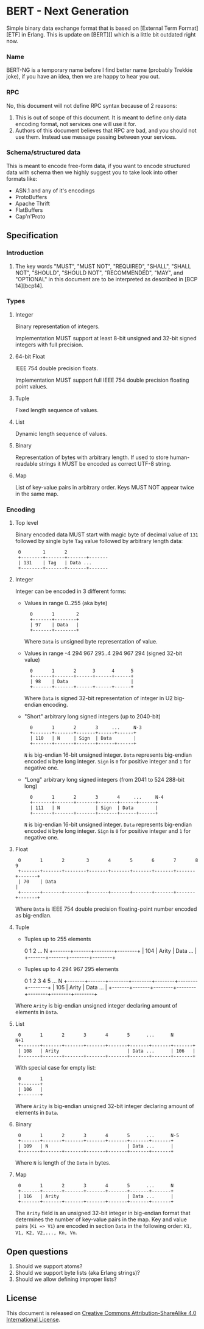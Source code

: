 BERT - Next Generation
======================

Simple binary data exchange format that is based on [External Term Format][ETF]
in Erlang.  This is update on [BERT][] which is a little bit outdated right now.

### Name

BERT-NG is a temporary name before I find better name (probably Trekkie joke),
if you have an idea, then we are happy to hear you out.

### RPC

No, this document will not define RPC syntax because of 2 reasons:

1. This is out of scope of this document. It is meant to define only data
   encoding format, not services one will use it for.
2. Authors of this document believes that RPC are bad, and you should not use
   them. Instead use message passing between your services.

### Schema/structured data

This is meant to encode free-form data, if you want to encode structured data
with schema then we highly suggest you to take look into other formats like:

- ASN.1 and any of it's encodings
- ProtoBuffers
- Apache Thrift
- FlatBuffers
- Cap'n'Proto

Specification
-------------

### Introduction

1. The key words "MUST", "MUST NOT", "REQUIRED", "SHALL", "SHALL NOT",
   "SHOULD", "SHOULD NOT", "RECOMMENDED", "MAY", and "OPTIONAL" in this
   document are to be interpreted as described in [BCP 14][bcp14].

### Types

1. Integer

    Binary representation of integers.

    Implementation MUST support at least 8-bit unsigned and 32-bit signed
    integers with full precision.

2. 64-bit Float

    IEEE 754 double precision floats.

    Implementation MUST support full IEEE 754 double precision floating point
    values.

3. Tuple

    Fixed length sequence of values.

4. List

    Dynamic length sequence of values.

5. Binary

    Representation of bytes with arbitrary length. If used to store
    human-readable strings it MUST be encoded as correct UTF-8 string.

6. Map

    List of key-value pairs in arbitrary order. Keys MUST NOT appear twice in
    the same map.

### Encoding

1. Top level

    Binary encoded data MUST start with magic byte of decimal value of `131`
    followed by single byte `Tag` value followed by arbitrary length data:

        0        1       2
        +--------+-------+-------+-------
        | 131    | Tag   | Data ...
        +--------+-------+-------+-------

2. Integer

    Integer can be encoded in 3 different forms:

    - Values in range 0..255 (aka byte)

            0       1        2
            +-------+--------+
            | 97    | Data   |
            +-------+--------+

        Where `Data` is unsigned byte representation of value.

    - Values in range -4 294 967 295..4 294 967 294 (signed 32-bit value)

            0       1       2      3      4      5
            +-------+-------+------+------+------+
            | 98    | Data                       |
            +-------+-------+------+------+------+

        Where `Data` is signed 32-bit representation of integer in U2 big-endian
        encoding.

    - "Short" arbitrary long signed integers (up to 2040-bit)

            0       1       2       3     ...     N-3
            +-------+-------+-------+------+------+
            | 110   | N     | Sign  | Data        |
            +-------+-------+-------+------+------+

        `N` is big-endian 16-bit unsigned integer. `Data` represents big-endian
        encoded `N` byte long integer. `Sign` is `0` for positive integer
        and `1` for negative one.

    - "Long" arbitrary long signed integers (from 2041 to 524 288-bit long)

            0       1       2       3       4     ...     N-4
            +-------+-------+-------+-------+------+------+
            | 111   | N             | Sign  | Data        |
            +-------+-------+-------+-------+------+------+

        `N` is big-endian 16-bit unsigned integer. `Data` represents big-endian
        encoded `N` byte long integer. `Sign` is `0` for positive integer
        and `1` for negative one.

3. Float

        0       1       2        3       4       5       6       7       8       9
        +-------+-------+--------+-------+-------+-------+-------+-------+-------+
        | 70    | Data                                                           |
        +-------+-------+--------+-------+-------+-------+-------+-------+-------+

    Where `Data` is IEEE 754 double precision floating-point number encoded as
    big-endian.

4. Tuple

    - Tuples up to 255 elements

        0       1       2       ...       N
        +-------+-------+--------+--------+
        | 104   | Arity | Data ...        |
        +-------+-------+--------+--------+

    - Tuples up to 4 294 967 295 elements

        0       1       2        3        4        5       ...       N
        +-------+-------+--------+--------+--------+--------+--------+
        | 105   | Arity                            | Data ...        |
        +-------+-------+--------+--------+--------+--------+--------+

    Where `Arity` is big-endian unsigned integer declaring amount of elements in
    `Data`.

5. List

        0       1       2       3       4       5      ...      N       N+1
        +-------+-------+-------+-------+-------+-------+-------+-------+
        | 108   | Arity                         | Data ...      | 106   |
        +-------+-------+-------+-------+-------+-------+-------+-------+

    With special case for empty list:

        0       1
        +-------+
        | 106   |
        +-------+

    Where `Arity` is big-endian unsigned 32-bit integer declaring amount
    of elements in `Data`.

6. Binary

        0       1       2       3       4       5      ...      N-5
        +-------+-------+-------+-------+-------+-------+-------+
        | 109   | N                             | Data ...      |
        +-------+-------+-------+-------+-------+-------+-------+

    Where `N` is length of the `Data` in bytes.

7. Map

        0       1       2       3       4       5      ...      N
        +-------+-------+-------+-------+-------+-------+-------+
        | 116   | Arity                         | Data ...      |
        +-------+-------+-------+-------+-------+-------+-------+

    The `Arity` field is an unsigned 32-bit integer in big-endian format that
    determines the number of key-value pairs in the map. Key and value pairs
    (`Ki => Vi`) are encoded in section `Data` in the following order:
    `K1, V1, K2, V2,..., Kn, Vn`.

Open questions
--------------

1. Should we support atoms?
2. Should we support byte lists (aka Erlang strings)?
3. Should we allow defining improper lists?

License
-------

This document is released on [Creative Commons Attribution-ShareAlike 4.0
International License](http://creativecommons.org/licenses/by-sa/4.0/).
